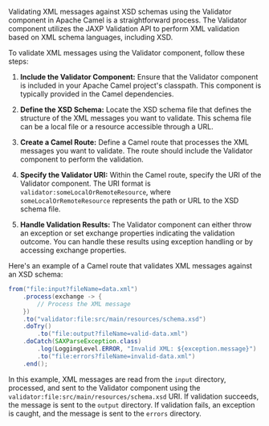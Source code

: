 Validating XML messages against XSD schemas using the Validator component in Apache Camel is a straightforward process. The Validator component utilizes the JAXP Validation API to perform XML validation based on XML schema languages, including XSD.

To validate XML messages using the Validator component, follow these steps:

1. **Include the Validator Component:** Ensure that the Validator component is included in your Apache Camel project's classpath. This component is typically provided in the Camel dependencies.

2. **Define the XSD Schema:** Locate the XSD schema file that defines the structure of the XML messages you want to validate. This schema file can be a local file or a resource accessible through a URL.

3. **Create a Camel Route:** Define a Camel route that processes the XML messages you want to validate. The route should include the Validator component to perform the validation.

4. **Specify the Validator URI:** Within the Camel route, specify the URI of the Validator component. The URI format is `validator:someLocalOrRemoteResource`, where `someLocalOrRemoteResource` represents the path or URL to the XSD schema file.

5. **Handle Validation Results:** The Validator component can either throw an exception or set exchange properties indicating the validation outcome. You can handle these results using exception handling or by accessing exchange properties.

Here's an example of a Camel route that validates XML messages against an XSD schema:

```java
from("file:input?fileName=data.xml")
    .process(exchange -> {
        // Process the XML message
    })
    .to("validator:file:src/main/resources/schema.xsd")
    .doTry()
        .to("file:output?fileName=valid-data.xml")
    .doCatch(SAXParseException.class)
        .log(LoggingLevel.ERROR, "Invalid XML: ${exception.message}")
        .to("file:errors?fileName=invalid-data.xml")
    .end();
```

In this example, XML messages are read from the `input` directory, processed, and sent to the Validator component using the `validator:file:src/main/resources/schema.xsd` URI. If validation succeeds, the message is sent to the `output` directory. If validation fails, an exception is caught, and the message is sent to the `errors` directory.
